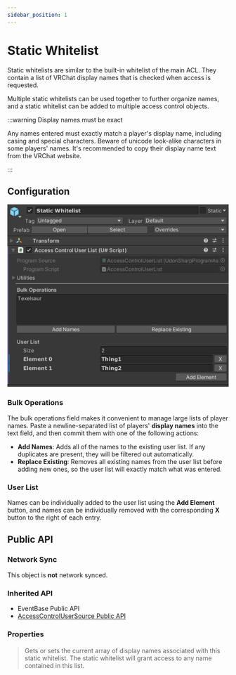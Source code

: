 ```yaml
---
sidebar_position: 1
---
```


# Static Whitelist

Static whitelists are similar to the built-in whitelist of the main ACL.  They contain a list of VRChat display names that is checked when access is requested.

Multiple static whitelists can be used together to further organize names, and a static whitelist can be added to multiple access control objects.

:::warning Display names must be exact

Any names entered must exactly match a player's display name, including casing and special characters.  Beware of unicode look-alike characters in
some players' names.  It's recommended to copy their display name text from the VRChat website.

:::

## Configuration

![Static whitelist inspector window](/img/unity/access-static-whitelist-prefab.png)

### Bulk Operations

The bulk operations field makes it convenient to manage large lists of player names.  Paste a newline-separated list of players' **display names** into
the text field, and then commit them with one of the following actions:

* **Add Names**: Adds all of the names to the existing user list.  If any duplicates are present, they will be filtered out automatically.
* **Replace Existing**: Removes all existing names from the user list before adding new ones, so the user list will exactly match what was entered.

### User List

Names can be individually added to the user list using the **Add Element** button, and names can be individually removed with the corresponding **X** button
to the right of each entry.

## Public API

### Network Sync

This object is **not** network synced.

### Inherited API

* EventBase Public API
* [AccessControlUserSource Public API](./custom-whitelist.md#public-api)

### Properties

#### <ApiProperty return="string[]" property="UserList" get={true} set={true} />

> Gets or sets the current array of display names associated with this static whitelist. The static whitelist will grant access to any name contained in this list.
